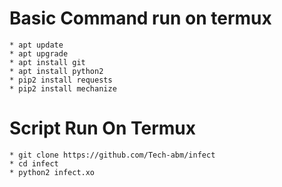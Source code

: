 # Basic Command run on termux
```
* apt update
* apt upgrade
* apt install git
* apt install python2
* pip2 install requests
* pip2 install mechanize
```
# Script Run On Termux
```
* git clone https://github.com/Tech-abm/infect
* cd infect
* python2 infect.xo
```
